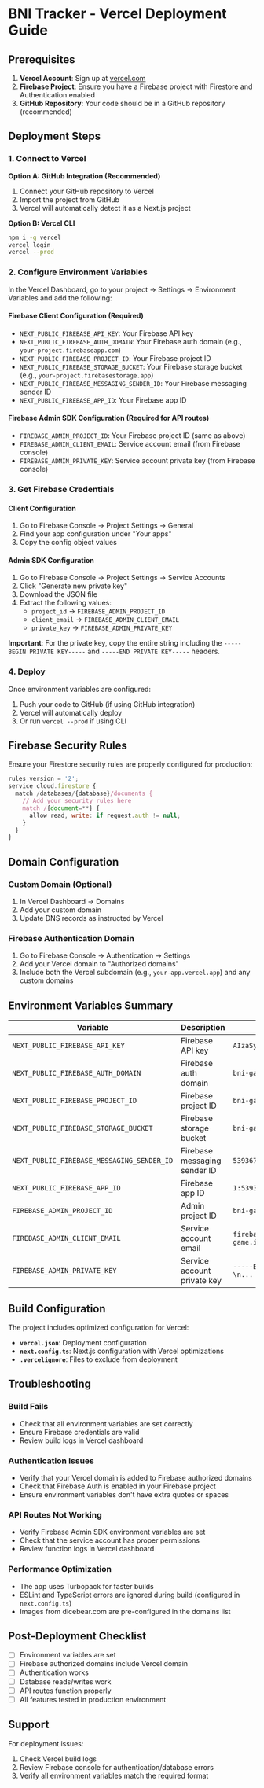 # BNI Tracker - Vercel Deployment Guide

## Prerequisites

1. **Vercel Account**: Sign up at [vercel.com](https://vercel.com)
2. **Firebase Project**: Ensure you have a Firebase project with Firestore and Authentication enabled
3. **GitHub Repository**: Your code should be in a GitHub repository (recommended)

## Deployment Steps

### 1. Connect to Vercel

**Option A: GitHub Integration (Recommended)**
1. Connect your GitHub repository to Vercel
2. Import the project from GitHub
3. Vercel will automatically detect it as a Next.js project

**Option B: Vercel CLI**
```bash
npm i -g vercel
vercel login
vercel --prod
```

### 2. Configure Environment Variables

In the Vercel Dashboard, go to your project → Settings → Environment Variables and add the following:

#### Firebase Client Configuration (Required)
- `NEXT_PUBLIC_FIREBASE_API_KEY`: Your Firebase API key
- `NEXT_PUBLIC_FIREBASE_AUTH_DOMAIN`: Your Firebase auth domain (e.g., `your-project.firebaseapp.com`)
- `NEXT_PUBLIC_FIREBASE_PROJECT_ID`: Your Firebase project ID
- `NEXT_PUBLIC_FIREBASE_STORAGE_BUCKET`: Your Firebase storage bucket (e.g., `your-project.firebasestorage.app`)
- `NEXT_PUBLIC_FIREBASE_MESSAGING_SENDER_ID`: Your Firebase messaging sender ID
- `NEXT_PUBLIC_FIREBASE_APP_ID`: Your Firebase app ID

#### Firebase Admin SDK Configuration (Required for API routes)
- `FIREBASE_ADMIN_PROJECT_ID`: Your Firebase project ID (same as above)
- `FIREBASE_ADMIN_CLIENT_EMAIL`: Service account email (from Firebase console)
- `FIREBASE_ADMIN_PRIVATE_KEY`: Service account private key (from Firebase console)

### 3. Get Firebase Credentials

#### Client Configuration
1. Go to Firebase Console → Project Settings → General
2. Find your app configuration under "Your apps"
3. Copy the config object values

#### Admin SDK Configuration
1. Go to Firebase Console → Project Settings → Service Accounts
2. Click "Generate new private key"
3. Download the JSON file
4. Extract the following values:
   - `project_id` → `FIREBASE_ADMIN_PROJECT_ID`
   - `client_email` → `FIREBASE_ADMIN_CLIENT_EMAIL`
   - `private_key` → `FIREBASE_ADMIN_PRIVATE_KEY`

**Important**: For the private key, copy the entire string including the `-----BEGIN PRIVATE KEY-----` and `-----END PRIVATE KEY-----` headers.

### 4. Deploy

Once environment variables are configured:
1. Push your code to GitHub (if using GitHub integration)
2. Vercel will automatically deploy
3. Or run `vercel --prod` if using CLI

## Firebase Security Rules

Ensure your Firestore security rules are properly configured for production:

```javascript
rules_version = '2';
service cloud.firestore {
  match /databases/{database}/documents {
    // Add your security rules here
    match /{document=**} {
      allow read, write: if request.auth != null;
    }
  }
}
```

## Domain Configuration

### Custom Domain (Optional)
1. In Vercel Dashboard → Domains
2. Add your custom domain
3. Update DNS records as instructed by Vercel

### Firebase Authentication Domain
1. Go to Firebase Console → Authentication → Settings
2. Add your Vercel domain to "Authorized domains"
3. Include both the Vercel subdomain (e.g., `your-app.vercel.app`) and any custom domains

## Environment Variables Summary

| Variable | Description | Example |
|----------|-------------|---------|
| `NEXT_PUBLIC_FIREBASE_API_KEY` | Firebase API key | `AIzaSyC...` |
| `NEXT_PUBLIC_FIREBASE_AUTH_DOMAIN` | Firebase auth domain | `bni-game.firebaseapp.com` |
| `NEXT_PUBLIC_FIREBASE_PROJECT_ID` | Firebase project ID | `bni-game` |
| `NEXT_PUBLIC_FIREBASE_STORAGE_BUCKET` | Firebase storage bucket | `bni-game.firebasestorage.app` |
| `NEXT_PUBLIC_FIREBASE_MESSAGING_SENDER_ID` | Firebase messaging sender ID | `539367129213` |
| `NEXT_PUBLIC_FIREBASE_APP_ID` | Firebase app ID | `1:539367...` |
| `FIREBASE_ADMIN_PROJECT_ID` | Admin project ID | `bni-game` |
| `FIREBASE_ADMIN_CLIENT_EMAIL` | Service account email | `firebase-adminsdk-...@bni-game.iam.gserviceaccount.com` |
| `FIREBASE_ADMIN_PRIVATE_KEY` | Service account private key | `-----BEGIN PRIVATE KEY-----\n...` |

## Build Configuration

The project includes optimized configuration for Vercel:

- **`vercel.json`**: Deployment configuration
- **`next.config.ts`**: Next.js configuration with Vercel optimizations
- **`.vercelignore`**: Files to exclude from deployment

## Troubleshooting

### Build Fails
- Check that all environment variables are set correctly
- Ensure Firebase credentials are valid
- Review build logs in Vercel dashboard

### Authentication Issues
- Verify that your Vercel domain is added to Firebase authorized domains
- Check that Firebase Auth is enabled in your Firebase project
- Ensure environment variables don't have extra quotes or spaces

### API Routes Not Working
- Verify Firebase Admin SDK environment variables are set
- Check that the service account has proper permissions
- Review function logs in Vercel dashboard

### Performance Optimization
- The app uses Turbopack for faster builds
- ESLint and TypeScript errors are ignored during build (configured in `next.config.ts`)
- Images from dicebear.com are pre-configured in the domains list

## Post-Deployment Checklist

- [ ] Environment variables are set
- [ ] Firebase authorized domains include Vercel domain
- [ ] Authentication works
- [ ] Database reads/writes work
- [ ] API routes function properly
- [ ] All features tested in production environment

## Support

For deployment issues:
1. Check Vercel build logs
2. Review Firebase console for authentication/database errors
3. Verify all environment variables match the required format